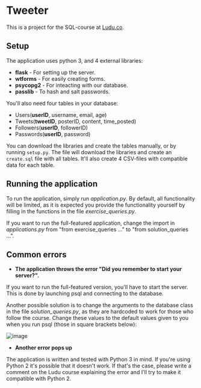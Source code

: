 # Tweeter

This is a project for the SQL-course at [Ludu.co](https://www.ludu.co/course/learn-sql).


## Setup

The application uses python 3, and 4 external libraries:
* **flask** - For setting up the server.
* **wtforms** - For easily creating forms.
* **psycopg2** - For inteacting with our database.
* **passlib** - To hash and salt passwords.


You'll also need four tables in your database:
* Users(**userID**, username, email, age)
* Tweets(**tweetID**, posterID, content, time_posted)
* Followers(**userID**, followerID)
* Passwords(**userID**, password)


You can download the libraries and create the tables manually, or by running `setup.py`. The file will download the libraries and create an `create.sql` file with all tables. It'll also create 4 CSV-files with compatible data for each table.


## Running the application

To run the application, simply run _application.py_. By default, all functionality will be limited, as it is expected you provide the functionality yourself by filling in the functions in the file _exercise_queries.py_.

If you want to run the full-featured application, change the import in _applications.py_ from "from exercise_queries ..." to "from solution_queries ...". 

## Common errors
* **The application throws the error "Did you remember to start your server?".**

If you want to run the full-featured version, you'll have to start the server. This is done by launching psql and connecting to the database.

Another possible solution is to change the arguments to the database class in the file _solution_queries.py_, as they are hardcoded to work for those who follow the course. Change these values to the default values given to you when you run psql (those in square brackets below):

![image](https://imgur.com/54Dq2XV.png)

* **Another error pops up**

The application is written and tested with Python 3 in mind. If you're using Python 2 it's possible that it doesn't work. If that's the case, please write a comment on the Ludu course explaining the error and I'll try to make it compatible with Python 2.
